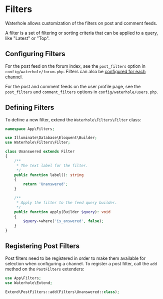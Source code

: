 # Filters
Waterhole allows customization of the filters on post and comment feeds.

A filter is a set of filtering or sorting criteria that can be applied to a query, like "Latest" or "Top".

## Configuring Filters
For the post feed on the forum index, see the `post_filters` option in `config/waterhole/forum.php`. Filters can also be [configured for each channel](./structure.md#channel-options).

For the post and comment feeds on the user profile page, see the `post_filters` and `comment_filters` options in `config/waterhole/users.php`.

## Defining Filters
To define a new filter, extend the `Waterhole\Filters\Filter` class:

```php
namespace App\Filters;

use Illuminate\Database\Eloquent\Builder;
use Waterhole\Filters\Filter;

class Unanswered extends Filter
{
    /**
     * The text label for the filter.
     */
    public function label(): string
    {
        return 'Unanswered';
    }

    /**
     * Apply the filter to the feed query builder.
     */
    public function apply(Builder $query): void
    {
        $query->where('is_answered', false);
    }
}
```

## Registering Post Filters
Post filters need to be registered in order to make them available for selection when configuring a channel. To register a post filter, call the `add` method on the `PostFilters` extenders:

```php
use App\Filters;
use Waterhole\Extend;

Extend\PostFilters::add(Filters\Unanswered::class);
```

